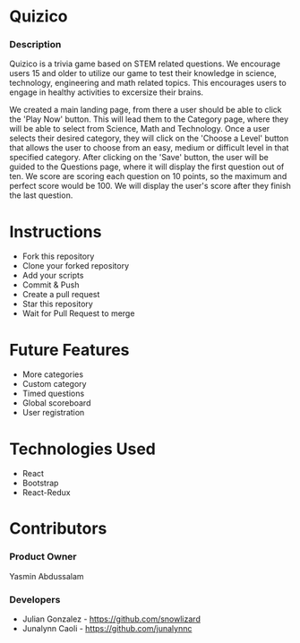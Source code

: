 # Quizico

### Description

Quizico is a trivia game based on STEM related questions. We encourage users 15 and older to utilize our game to test their knowledge
in science, technology, engineering and math related topics. This encourages users to engage in healthy activities to excersize their brains. 

We created a main landing page, from there a user should be able to click the 'Play Now' button. This will lead them to the Category page, where they will be able to select from Science, Math and Technology. Once a user selects their desired category, they will click on the 'Choose a Level' button that allows the user to choose from an easy, medium or difficult level in that specified category. After clicking on the 'Save' button, the user will be guided to the Questions page, where it will display the first question out of ten. We score are scoring each question on 10 points, so the maximum and perfect score would be 100. We will display the user's score after they finish the last question.

# Instructions
- Fork this repository
- Clone your forked repository
- Add your scripts
- Commit & Push
- Create a pull request
- Star this repository
- Wait for Pull Request to merge

# Future Features
- More categories
- Custom category
- Timed questions
- Global scoreboard
- User registration

# Technologies Used
- React
- Bootstrap
- React-Redux

# Contributors 

### Product Owner
Yasmin Abdussalam

### Developers
- Julian Gonzalez - https://github.com/snowlizard
- Junalynn Caoli - https://github.com/junalynnc


